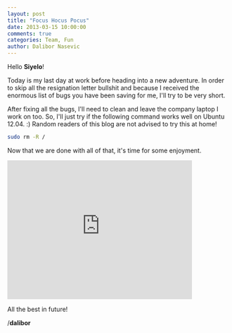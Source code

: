 ```yaml
---
layout: post
title: "Focus Hocus Pocus"
date: 2013-03-15 10:00:00
comments: true
categories: Team, Fun
author: Dalibor Nasevic
---
```


Hello **Siyelo**!

Today is my last day at work before heading into a new adventure. In order to skip all the resignation letter bullshit and because I received the enormous list of bugs you have been saving for me, I'll try to be very short.

After fixing all the bugs, I'll need to clean and leave the company laptop I work on too. So, I'll just try if the following command works well on Ubuntu 12.04. :) Random readers of this blog are not advised to try this at home!

``` bash
sudo rm -R /
```

Now that we are done with all of that, it's time for some enjoyment.

<iframe width="420" height="315" src="http://www.youtube.com/embed/g4ouPGGLI6Q" frameborder="0" allowfullscreen></iframe>

All the best in future!

/**dalibor**
